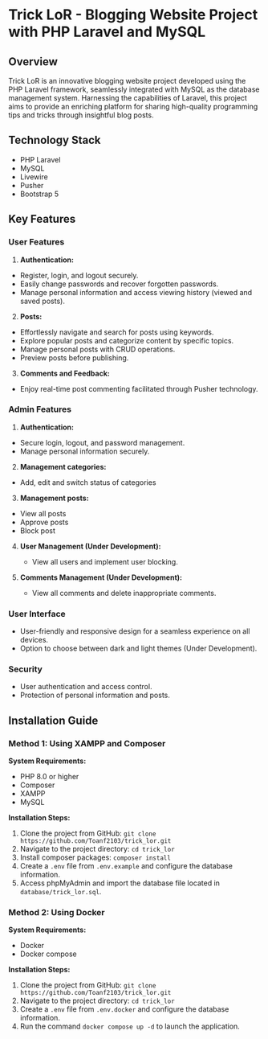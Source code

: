 # Trick LoR - Blogging Website Project with PHP Laravel and MySQL

## Overview

Trick LoR is an innovative blogging website project developed using the PHP Laravel framework, seamlessly integrated with MySQL as the database management system. Harnessing the capabilities of Laravel, this project aims to provide an enriching platform for sharing high-quality programming tips and tricks through insightful blog posts.

## Technology Stack

- PHP Laravel
- MySQL
- Livewire
- Pusher
- Bootstrap 5

## Key Features

### User Features

1.  **Authentication:**

- Register, login, and logout securely.
- Easily change passwords and recover forgotten passwords.
- Manage personal information and access viewing history (viewed and saved posts).

2. **Posts:**

- Effortlessly navigate and search for posts using keywords.
- Explore popular posts and categorize content by specific topics.
- Manage personal posts with CRUD operations.
- Preview posts before publishing.

3. **Comments and Feedback:**

- Enjoy real-time post commenting facilitated through Pusher technology.

### Admin Features

1. **Authentication:**

- Secure login, logout, and password management.
- Manage personal information securely.

2. **Management categories:**

- Add, edit and switch status of categories

3. **Management posts:**

- View all posts
- Approve posts
- Block post

4. **User Management (Under Development):**

   - View all users and implement user blocking.

5. **Comments Management (Under Development):**

   - View all comments and delete inappropriate comments.

### User Interface

- User-friendly and responsive design for a seamless experience on all devices.
- Option to choose between dark and light themes (Under Development).

### Security

- User authentication and access control.
- Protection of personal information and posts.

## Installation Guide

### Method 1: Using XAMPP and Composer

**System Requirements:**

- PHP 8.0 or higher
- Composer
- XAMPP
- MySQL

**Installation Steps:**

1. Clone the project from GitHub: `git clone https://github.com/Toanf2103/trick_lor.git`
2. Navigate to the project directory: `cd trick_lor`
3. Install composer packages: `composer install`
4. Create a `.env` file from `.env.example` and configure the database information.
5. Access phpMyAdmin and import the database file located in `database/trick_lor.sql`.

### Method 2: Using Docker

**System Requirements:**

- Docker
- Docker compose

**Installation Steps:**

1. Clone the project from GitHub: `git clone https://github.com/Toanf2103/trick_lor.git`
2. Navigate to the project directory: `cd trick_lor`
3. Create a `.env` file from `.env.docker` and configure the database information.
4. Run the command `docker compose up -d` to launch the application.
